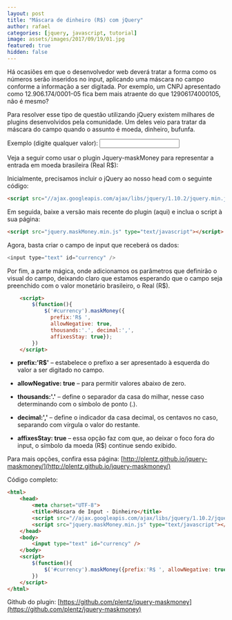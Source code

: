 ```yaml
---
layout: post
title: "Máscara de dinheiro (R$) com jQuery"
author: rafael
categories: [jquery, javascript, tutorial]
image: assets/images/2017/09/19/01.jpg
featured: true
hidden: false
---
```


Há ocasiões em que o desenvolvedor web deverá tratar a forma como os números serão inseridos no input, aplicando uma máscara no campo conforme a informação a ser digitada. Por exemplo, um CNPJ apresentado como 12.906.174/0001-05 fica bem mais atraente do que 12906174000105, não é mesmo?

Para resolver esse tipo de questão utilizando jQuery existem milhares de plugins desenvolvidos pela comunidade. Um deles veio para tratar da máscara do campo quando o assunto é moeda, dinheiro, bufunfa.

Exemplo (digite qualquer valor): <input type="text" id="currency" />

Veja a seguir como usar o plugin Jquery-maskMoney para representar a entrada em moeda brasileira (Real R$):

Inicialmente, precisamos incluir o jQuery ao nosso head com o seguinte código:

```html
<script src="//ajax.googleapis.com/ajax/libs/jquery/1.10.2/jquery.min.js" type="text/javascript"></script>
```

Em seguida, baixe a versão mais recente do plugin (aqui) e inclua o script à sua página:

```html
<script src="jquery.maskMoney.min.js" type="text/javascript"></script>
```

Agora, basta criar o campo de input que receberá os dados:

```js
<input type="text" id="currency" />
```

Por fim, a parte mágica, onde adicionamos os parâmetros que definirão o visual do campo, deixando claro que estamos esperando que o campo seja preenchido com o valor monetário brasileiro, o Real (R$).

```html
    <script>
        $(function(){
            $('#currency').maskMoney({
              prefix:'R$ ',
              allowNegative: true,
              thousands:'.', decimal:',',
              affixesStay: true});
        })
    </script>
```

- **prefix:'R$'** – estabelece o prefixo a ser apresentado à esquerda do valor a ser digitado no campo.

- **allowNegative: true** – para permitir valores abaixo de zero.

- **thousands:'.'** – define o separador da casa do milhar, nesse caso determinando com o símbolo de ponto (.).

- **decimal:','** – define o indicador da casa decimal, os centavos no caso, separando com vírgula o valor do restante.

- **affixesStay: true** – essa opção faz com que, ao deixar o foco fora do input, o símbolo da moeda (R$) continue sendo exibido.

Para mais opções, confira essa página: [http://plentz.github.io/jquery-maskmoney/](http://plentz.github.io/jquery-maskmoney/)

Código completo:

```html
<html>
    <head>
        <meta charset="UTF-8">
        <title>Máscara de Input - Dinheiro</title>
        <script src="//ajax.googleapis.com/ajax/libs/jquery/1.10.2/jquery.min.js" type="text/javascript"></script>
        <script src="jquery.maskMoney.min.js" type="text/javascript"></script>
    </head>
    <body>
        <input type="text" id="currency" />
    </body>
    <script>
        $(function(){
            $('#currency').maskMoney({prefix:'R$ ', allowNegative: true, thousands:'.', decimal:',', affixesStay: true});
        })
    </script>
</html>
```

Github do plugin: [https://github.com/plentz/jquery-maskmoney](https://github.com/plentz/jquery-maskmoney)


<script src="//ajax.googleapis.com/ajax/libs/jquery/1.10.2/jquery.min.js" type="text/javascript"></script>